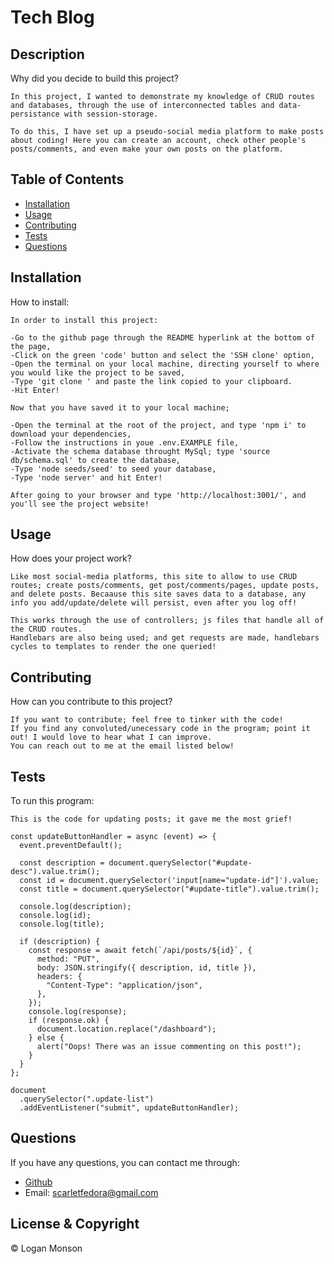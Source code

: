 # Tech Blog

## Description

Why did you decide to build this project?

```
In this project, I wanted to demonstrate my knowledge of CRUD routes and databases, through the use of interconnected tables and data-persistance with session-storage.

To do this, I have set up a pseudo-social media platform to make posts about coding! Here you can create an account, check other people's posts/comments, and even make your own posts on the platform.
```

## Table of Contents

- [Installation](#installation)
- [Usage](#usage)
- [Contributing](#contributing)
- [Tests](#tests)
- [Questions](#questions)

## Installation

How to install:

```
In order to install this project:

-Go to the github page through the README hyperlink at the bottom of the page,
-Click on the green 'code' button and select the 'SSH clone' option,
-Open the terminal on your local machine, directing yourself to where you would like the project to be saved,
-Type 'git clone ' and paste the link copied to your clipboard.
-Hit Enter!

Now that you have saved it to your local machine;

-Open the terminal at the root of the project, and type 'npm i' to download your dependencies,
-Follow the instructions in youe .env.EXAMPLE file,
-Activate the schema database throught MySql; type 'source db/schema.sql' to create the database,
-Type 'node seeds/seed' to seed your database,
-Type 'node server' and hit Enter!

After going to your browser and type 'http://localhost:3001/', and you'll see the project website!

```

## Usage

How does your project work?

```
Like most social-media platforms, this site to allow to use CRUD routes; create posts/comments, get post/comments/pages, update posts, and delete posts. Becaause this site saves data to a database, any info you add/update/delete will persist, even after you log off!

This works through the use of controllers; js files that handle all of the CRUD routes.
Handlebars are also being used; and get requests are made, handlebars cycles to templates to render the one queried!
```

## Contributing

How can you contribute to this project?

```
If you want to contribute; feel free to tinker with the code!
If you find any convoluted/unecessary code in the program; point it out! I would love to hear what I can improve.
You can reach out to me at the email listed below!
```

## Tests

To run this program:

```
This is the code for updating posts; it gave me the most grief!

const updateButtonHandler = async (event) => {
  event.preventDefault();

  const description = document.querySelector("#update-desc").value.trim();
  const id = document.querySelector('input[name="update-id"]').value;
  const title = document.querySelector("#update-title").value.trim();

  console.log(description);
  console.log(id);
  console.log(title);

  if (description) {
    const response = await fetch(`/api/posts/${id}`, {
      method: "PUT",
      body: JSON.stringify({ description, id, title }),
      headers: {
        "Content-Type": "application/json",
      },
    });
    console.log(response);
    if (response.ok) {
      document.location.replace("/dashboard");
    } else {
      alert("Oops! There was an issue commenting on this post!");
    }
  }
};

document
  .querySelector(".update-list")
  .addEventListener("submit", updateButtonHandler);
```

## Questions

If you have any questions, you can contact me through:

- [Github](https://github.com/Loggamon)
- Email: scarletfedora@gmail.com

## License & Copyright

© Logan Monson
